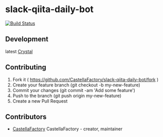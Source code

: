 # slack-qiita-daily-bot

[![Build Status](https://travis-ci.org/CastellaFactory/slack-qiita-daily-bot.svg?branch=master)](https://travis-ci.org/CastellaFactory/slack-qiita-daily-bot)

## Development

latest [Crystal](http://crystal-lang.org/)

## Contributing

1.  Fork it ( https://github.com/CastellaFactory/slack-qiita-daily-bot/fork )
2.  Create your feature branch (git checkout -b my-new-feature)
3.  Commit your changes (git commit -am 'Add some feature')
4.  Push to the branch (git push origin my-new-feature)
5.  Create a new Pull Request

## Contributors

- [CastellaFactory](https://github.com/CastellaFactory) CastellaFactory - creator, maintainer
